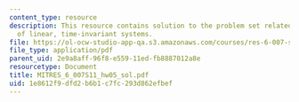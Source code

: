```yaml
---
content_type: resource
description: This resource contains solution to the problem set related to properties
  of linear, time-invariant systems.
file: https://ol-ocw-studio-app-qa.s3.amazonaws.com/courses/res-6-007-signals-and-systems-spring-2011/1e8612f9dfd2b6b1c7fc293d862efbef_MITRES_6_007S11_hw05_sol.pdf
file_type: application/pdf
parent_uid: 2e9a8aff-96f8-e559-11ed-fb8887012a8e
resourcetype: Document
title: MITRES_6_007S11_hw05_sol.pdf
uid: 1e8612f9-dfd2-b6b1-c7fc-293d862efbef
---
```

